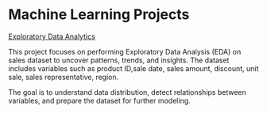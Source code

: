 # Machine Learning Projects
[Exploratory Data Analytics](https://github.com/teefortech/Exploratory-Data-Analysis/blob/main/EDA%20-%20Sales_Data.ipynb)

This project focuses on performing Exploratory Data Analysis (EDA) on sales dataset to uncover patterns, trends, and insights.
The dataset includes variables such as product ID,sale date, sales amount, discount, unit sale, sales representative, region.

The goal is to understand data distribution, detect relationships between variables, and prepare the dataset for further modeling.

